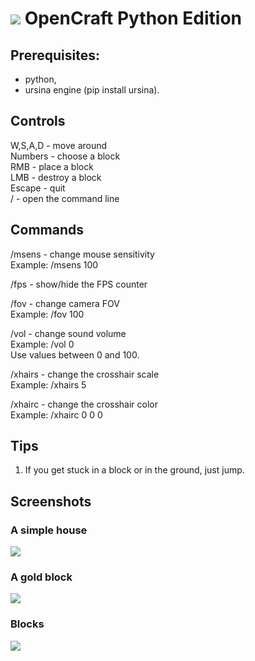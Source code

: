 # <img src="https://github.com/jakub-swiniarski/opencraft-python-edition/assets/77209709/f9ba5617-1e4b-4234-8b6f-5570006ed84d"> OpenCraft Python Edition
## Prerequisites:
- python,
- ursina engine (pip install ursina).
## Controls
W,S,A,D - move around <br/>
Numbers - choose a block <br/>
RMB - place a block <br/>
LMB - destroy a block <br/>
Escape - quit <br/>
/ - open the command line<br/>

## Commands
/msens - change mouse sensitivity<br/>
Example: /msens 100<br/>

/fps - show/hide the FPS counter<br/>

/fov - change camera FOV<br/>
Example: /fov 100<br/>

/vol - change sound volume<br/>
Example: /vol 0<br/>
Use values between 0 and 100.<br/>

/xhairs - change the crosshair scale<br/>
Example: /xhairs 5<br/>

/xhairc - change the crosshair color<br/>
Example: /xhairc 0 0 0<br/>

## Tips
1. If you get stuck in a block or in the ground, just jump.<br/>

## Screenshots
### A simple house
<img src=https://github.com/jakub-swiniarski/opencraft-python-edition/assets/77209709/9830a287-fa28-433b-9337-35c8ecb68db7><br/>
### A gold block
<img src=https://github.com/jakub-swiniarski/opencraft-python-edition/assets/77209709/1d12b02f-9d46-405e-bb7a-a6fcee6f3ba8><br/>
### Blocks
<img src=https://github.com/jakub-swiniarski/opencraft-python-edition/assets/77209709/d54e8dd3-6376-4290-9bc5-7687cf451276><br/>
